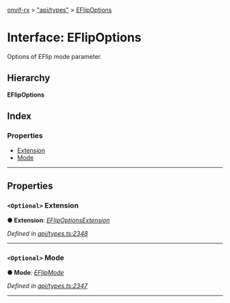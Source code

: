 [onvif-rx](../README.md) > ["api/types"](../modules/_api_types_.md) > [EFlipOptions](../interfaces/_api_types_.eflipoptions.md)

# Interface: EFlipOptions

Options of EFlip mode parameter.

## Hierarchy

**EFlipOptions**

## Index

### Properties

* [Extension](_api_types_.eflipoptions.md#extension)
* [Mode](_api_types_.eflipoptions.md#mode)

---

## Properties

<a id="extension"></a>

### `<Optional>` Extension

**● Extension**: *[EFlipOptionsExtension](_api_types_.eflipoptionsextension.md)*

*Defined in [api/types.ts:2348](https://github.com/patrickmichalina/onvif-rx/blob/f117e44/src/api/types.ts#L2348)*

___
<a id="mode"></a>

### `<Optional>` Mode

**● Mode**: *[EFlipMode](../enums/_api_types_.eflipmode.md)*

*Defined in [api/types.ts:2347](https://github.com/patrickmichalina/onvif-rx/blob/f117e44/src/api/types.ts#L2347)*

___

